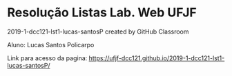 # Resolução Listas Lab. Web UFJF
2019-1-dcc121-lst1-lucas-santosP created by GitHub Classroom

Aluno: Lucas Santos Policarpo

Link para acesso da pagina: https://ufjf-dcc121.github.io/2019-1-dcc121-lst1-lucas-santosP/
